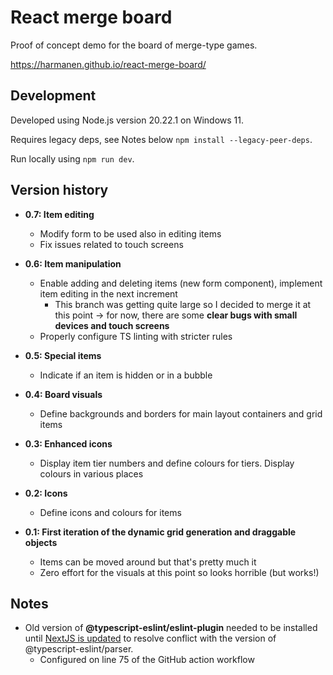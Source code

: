 # React merge board

Proof of concept demo for the board of merge-type games.

https://harmanen.github.io/react-merge-board/

## Development

Developed using Node.js version 20.22.1 on Windows 11.

Requires legacy deps, see Notes below `npm install --legacy-peer-deps`.

Run locally using `npm run dev`.

## Version history

- **0.7: Item editing**
  - Modify form to be used also in editing items
  - Fix issues related to touch screens

- **0.6: Item manipulation**
  - Enable adding and deleting items (new form component), implement item editing in the next increment
    - This branch was getting quite large so I decided to merge it at this point -> for now, there are some **clear bugs with small devices and touch screens**
  - Properly configure TS linting with stricter rules

- **0.5: Special items**
  - Indicate if an item is hidden or in a bubble

- **0.4: Board visuals**
  - Define backgrounds and borders for main layout containers and grid items

- **0.3: Enhanced icons**
  - Display item tier numbers and define colours for tiers. Display colours in various places

- **0.2: Icons**
  - Define icons and colours for items

- **0.1: First iteration of the dynamic grid generation and draggable objects**
  - Items can be moved around but that's pretty much it
  - Zero effort for the visuals at this point so looks horrible (but works!)

## Notes

- Old version of **@typescript-eslint/eslint-plugin** needed to be installed until [NextJS is updated](https://github.com/vercel/next.js/discussions/53524) to resolve conflict with the version of @typescript-eslint/parser.
  - Configured on line 75 of the GitHub action workflow
